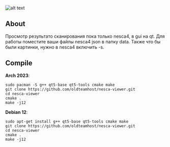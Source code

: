 ![alt text](https://i.imgur.com/QtJHdie.png)

## About
Просмотр результато сканирования пока только nesca4, в gui на qt.
Для работы поместите ваши файлы nesca4 json в папку data.
Также что бы были картинки, нужно в nesca4 включить -s.

## Compile
**Arch 2023**:
```
sudo pacman -S g++ qt5-base qt5-tools cmake make
git clone https://github.com/oldteamhost/nesca-viewer.git
cd nesca-viewer
cmake .
make -j12
```
**Debian 12**:
```
sudo apt-get install g++ qt5-base qt5-tools cmake make
git clone https://github.com/oldteamhost/nesca-viewer.git
cd nesca-viewer
cmake .
make -j12
```
